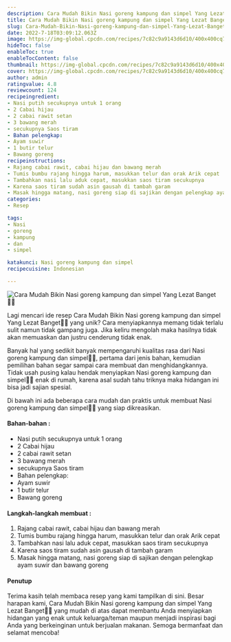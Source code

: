 ```yaml
---
description: Cara Mudah Bikin Nasi goreng kampung dan simpel Yang Lezat Banget"
title: Cara Mudah Bikin Nasi goreng kampung dan simpel Yang Lezat Banget
slug: Cara-Mudah-Bikin-Nasi-goreng-kampung-dan-simpel-Yang-Lezat-Banget
date: 2022-7-18T03:09:12.063Z
image: https://img-global.cpcdn.com/recipes/7c82c9a9143d6d10/400x400cq70/photo.jpg
hideToc: false
enableToc: true
enableTocContent: false
thumbnail: https://img-global.cpcdn.com/recipes/7c82c9a9143d6d10/400x400cq70/photo.jpg
cover: https://img-global.cpcdn.com/recipes/7c82c9a9143d6d10/400x400cq70/photo.jpg
author: admin
ratingvalue: 4.8
reviewcount: 124
recipeingredient:
- Nasi putih secukupnya untuk 1 orang
- 2 Cabai hijau
- 2 cabai rawit setan
- 3 bawang merah
- secukupnya Saos tiram
- Bahan pelengkap:
- Ayam suwir
- 1 butir telur
- Bawang goreng
recipeinstructions:
- Rajang cabai rawit, cabai hijau dan bawang merah
- Tumis bumbu rajang hingga harum, masukkan telur dan orak Arik cepat
- Tambahkan nasi lalu aduk cepat, masukkan saos tiram secukupnya
- Karena saos tiram sudah asin gausah di tambah garam
- Masak hingga matang, nasi goreng siap di sajikan dengan pelengkap ayam suwir dan bawang goreng
categories:
- Resep

tags:
- Nasi
- goreng
- kampung
- dan
- simpel

katakunci: Nasi goreng kampung dan simpel
recipecuisine: Indonesian

---
```


![Cara Mudah Bikin Nasi goreng kampung dan simpel Yang Lezat Banget👩‍🍳](https://img-global.cpcdn.com/recipes/7c82c9a9143d6d10/400x400cq70/photo.jpg)

Lagi mencari ide resep Cara Mudah Bikin Nasi goreng kampung dan simpel Yang Lezat Banget👩‍🍳 yang unik? Cara menyiapkannya memang tidak terlalu sulit namun tidak gampang juga. Jika keliru mengolah maka hasilnya tidak akan memuaskan dan justru cenderung tidak enak.

Banyak hal yang sedikit banyak mempengaruhi kualitas rasa dari Nasi goreng kampung dan simpel👩‍🍳, pertama dari jenis bahan, kemudian pemilihan bahan segar sampai cara membuat dan menghidangkannya. Tidak usah pusing kalau hendak menyiapkan Nasi goreng kampung dan simpel👩‍🍳 enak di rumah, karena asal sudah tahu triknya maka hidangan ini bisa jadi sajian spesial.

Di bawah ini ada beberapa cara mudah dan praktis untuk membuat Nasi goreng kampung dan simpel👩‍🍳 yang siap dikreasikan.

<!--inarticleads1-->

#### Bahan-bahan :

- Nasi putih secukupnya untuk 1 orang
- 2 Cabai hijau
- 2 cabai rawit setan
- 3 bawang merah
- secukupnya Saos tiram
- Bahan pelengkap:
- Ayam suwir
- 1 butir telur
- Bawang goreng

<!--inarticleads2-->

#### Langkah-langkah membuat :

1. Rajang cabai rawit, cabai hijau dan bawang merah
1. Tumis bumbu rajang hingga harum, masukkan telur dan orak Arik cepat
1. Tambahkan nasi lalu aduk cepat, masukkan saos tiram secukupnya
1. Karena saos tiram sudah asin gausah di tambah garam
1. Masak hingga matang, nasi goreng siap di sajikan dengan pelengkap ayam suwir dan bawang goreng

#### Penutup

Terima kasih telah membaca resep yang kami tampilkan di sini. Besar harapan kami, Cara Mudah Bikin Nasi goreng kampung dan simpel Yang Lezat Banget👩‍🍳 yang mudah di atas dapat membantu Anda menyiapkan hidangan yang enak untuk keluarga/teman maupun menjadi inspirasi bagi Anda yang berkeinginan untuk berjualan makanan. Semoga bermanfaat dan selamat mencoba!